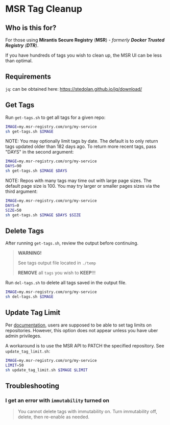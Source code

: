 # MSR Tag Cleanup

## Who is this for?

For those using **Mirantis Secure Registry** (**MSR**) - _formerly **Docker Trusted Registry** (**DTR**)_.

If you have hundreds of tags you wish to clean up, the MSR UI can be less than optimal.

## Requirements

`jq`: can be obtained here: <https://stedolan.github.io/jq/download/>

## Get Tags

Run `get-tags.sh` to get all tags for a given repo:

``` sh
IMAGE=my.msr-registry.com/org/my-service
sh get-tags.sh $IMAGE
```

NOTE: You may optionally limit tags by date. The default is to only return tags updated older than 182 days ago. To return more recent tags, pass "DAYS" in the second argument:

``` sh
IMAGE=my.msr-registry.com/org/my-service
DAYS=90
sh get-tags.sh $IMAGE $DAYS
```

NOTE: Repos with many tags may time out with large page sizes. The default page size is 100. You may try larger or smaller pages sizes via the third argument:

``` sh
IMAGE=my.msr-registry.com/org/my-service
DAYS=0
SIZE=50
sh get-tags.sh $IMAGE $DAYS $SIZE
```

## Delete Tags

After running `get-tags.sh`, review the output before continuing.

> **WARNING!**
>
> See tags output file located in `./temp`
>
> **REMOVE** all `tags` you wish to **KEEP**!!!

Run `del-tags.sh` to delete all tags saved in the output file.

``` sh
IMAGE=my.msr-registry.com/org/my-service
sh del-tags.sh $IMAGE
```

## Update Tag Limit

Per [documentation](https://docs.mirantis.com/containers/v3.1/dockeree-products/msr/msr-user/tag-pruning.html#set-a-tag-limit), users are supposed to be able to set tag limits on repositories. However, this option does not appear unless you have uber admin privileges.

A workaround is to use the MSR API to PATCH the specified repository. See `update_tag_limit.sh`:

``` sh
IMAGE=my.msr-registry.com/org/my-service
LIMIT=50
sh update_tag_limit.sh $IMAGE $LIMIT
```

## Troubleshooting

### I get an error with `immutability` turned on

> You cannot delete tags with immutability on. Turn immutability off, delete, then re-enable as needed.
